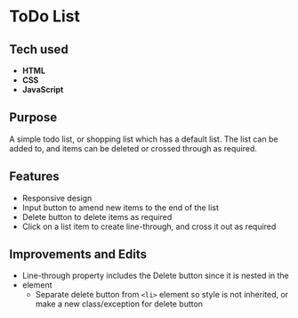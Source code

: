 # ToDo List

## Tech used
* **HTML**
* **CSS**
* **JavaScript**

## Purpose
A simple todo list, or shopping list which has a default list. The list can be added to, and items can be deleted or crossed through as required. 

## Features
* Responsive design
* Input button to amend new items to the end of the list
* Delete button to delete items as required
* Click on a list item to create line-through, and cross it out as required

## Improvements and Edits
* Line-through property includes the Delete button since it is nested in the <li> element
  * Separate delete button from `<li>` element so style is not inherited, or make a new class/exception for delete button




